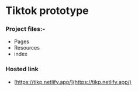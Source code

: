 # Tiktok prototype

### Project files:-
- Pages
- Resources
- index


### Hosted link
- [https://tikp.netlify.app/](https://tikp.netlify.app/)